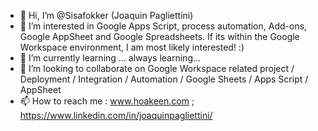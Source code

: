 - 👋 Hi, I’m @Sisafokker (Joaquin Pagliettini)
- 👀 I’m interested in Google Apps Script, process automation, Add-ons, Google AppSheet and Google Spreadsheets. If its within the Google Workspace environment, I am most likely interested! :)
- 🌱 I’m currently learning ... always learning... 
- 💞️ I’m looking to collaborate on Google Workspace related project / Deployment / Integration / Automation / Google Sheets / Apps Script / AppSheet
- 📫 How to reach me : www.hoakeen.com ; https://www.linkedin.com/in/joaquinpagliettini/

<!---
Sisafokker/Sisafokker is a ✨ special ✨ repository because its `README.md` (this file) appears on your GitHub profile.
You can click the Preview link to take a look at your changes.
--->
